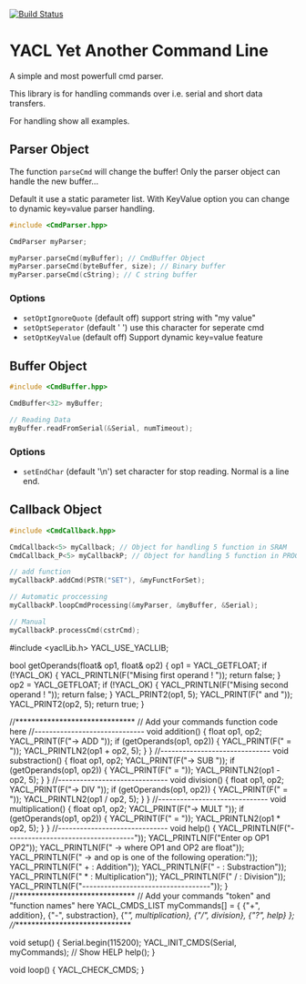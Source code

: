 [![Build Status](https://travis-ci.org/pvizeli/CmdParser.svg?branch=master)](https://travis-ci.org/pvizeli/CmdParser)

# YACL Yet Another Command Line
A simple and most powerfull cmd parser.

This library is for handling commands over i.e. serial and short data transfers.

For handling show all examples.

## Parser Object

The function ```parseCmd``` will change the buffer! Only the parser object can
handle the new buffer...

Default it use a static parameter list. With KeyValue option you can change
to dynamic key=value parser handling.

```c++
#include <CmdParser.hpp>

CmdParser myParser;

myParser.parseCmd(myBuffer); // CmdBuffer Object
myParser.parseCmd(byteBuffer, size); // Binary buffer
myParser.parseCmd(cString); // C string buffer

```

### Options
- ```setOptIgnoreQuote``` (default off) support string with "my value"
- ```setOptSeperator``` (default ' ') use this character for seperate cmd
- ```setOptKeyValue``` (default off) Support dynamic key=value feature


## Buffer Object

```c++
#include <CmdBuffer.hpp>

CmdBuffer<32> myBuffer;

// Reading Data
myBuffer.readFromSerial(&Serial, numTimeout);
```

### Options
- ```setEndChar``` (default '\n') set character for stop reading. Normal is a line end.

## Callback Object

```c++
#include <CmdCallback.hpp>

CmdCallback<5> myCallback; // Object for handling 5 function in SRAM
CmdCallback_P<5> myCallbackP; // Object for handling 5 function in PROGMEM

// add function
myCallbackP.addCmd(PSTR("SET"), &myFunctForSet);

// Automatic proccessing
myCallbackP.loopCmdProcessing(&myParser, &myBuffer, &Serial);

// Manual
myCallbackP.processCmd(cstrCmd);
```
#include <yaclLib.h>
YACL_USE_YACLLIB;

bool getOperands(float& op1, float& op2) {
  op1 = YACL_GETFLOAT;
  if (!YACL_OK) {
    YACL_PRINTLN(F("Mising first operand ! "));
    return false;
  }
  op2 = YACL_GETFLOAT;
  if (!YACL_OK) {
    YACL_PRINTLN(F("Mising second operand ! "));
    return false;
  }
  YACL_PRINT2(op1, 5);
  YACL_PRINT(F(" and "));
  YACL_PRINT2(op2, 5);
  return true;
}

//******************************
// Add your commands function code here
//------------------------------
void addition() {
  float op1, op2;
  YACL_PRINT(F("-> ADD "));
  if (getOperands(op1, op2)) {
    YACL_PRINT(F(" = "));
    YACL_PRINTLN2(op1 + op2, 5);
  }
}
//------------------------------
void substraction() {
  float op1, op2;
  YACL_PRINT(F("-> SUB "));
  if (getOperands(op1, op2)) {
    YACL_PRINT(F(" = "));
    YACL_PRINTLN2(op1 - op2, 5);
  }
}
//------------------------------
void division() {
  float op1, op2;
  YACL_PRINT(F("-> DIV "));
  if (getOperands(op1, op2)) {
    YACL_PRINT(F(" = "));
    YACL_PRINTLN2(op1 / op2, 5);
  }
}
//------------------------------
void multiplication() {
  float op1, op2;
  YACL_PRINT(F("-> MULT "));
  if (getOperands(op1, op2)) {
    YACL_PRINT(F(" = "));
    YACL_PRINTLN2(op1 * op2, 5);
  }
}
//------------------------------
void help() {
  YACL_PRINTLN(F("-----------------------------------"));
  YACL_PRINTLN(F("Enter op OP1 OP2"));
  YACL_PRINTLN(F("  -> where OP1 and OP2 are float"));
  YACL_PRINTLN(F("  -> and op is one of the following operation:"));
  YACL_PRINTLN(F("      + : Addition"));
  YACL_PRINTLN(F("      - : Substraction"));
  YACL_PRINTLN(F("      * : Multiplication"));
  YACL_PRINTLN(F("      / : Division"));
  YACL_PRINTLN(F("-----------------------------------"));
}
//******************************
// Add your commands "token" and "function names" here
YACL_CMDS_LIST myCommands[] = {
  {"+", addition},
  {"-", substraction},
  {"*", multiplication},
  {"/", division},
  {"?", help}
};
//******************************

void setup() {
  Serial.begin(115200);
  YACL_INIT_CMDS(Serial, myCommands);
  // Show HELP
  help();
}

void loop() {
  YACL_CHECK_CMDS;
}
